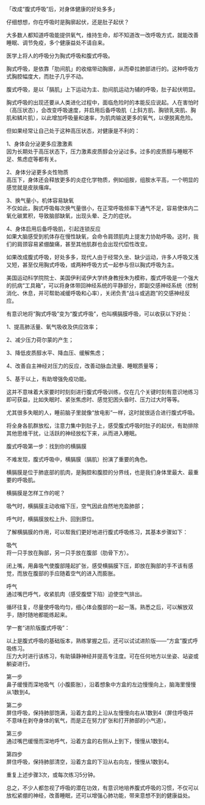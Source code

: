 「改成“腹式呼吸”后，对身体健康的好处多多」

仔细想想，你在呼吸时是胸廓起伏，还是肚子起伏？

大多数人都知道呼吸能提供氧气，维持生命，却不知道改一改呼吸方式，就能改善睡眠、调节免疫，多个健康益处不请自来。

医学上将人的呼吸分为胸式呼吸和腹式呼吸。

胸式呼吸，是依靠「肋间肌」的收缩带动胸廓，从而牵拉肺部进行的。这种呼吸方式胸腔幅度大，而肚子几乎不动。

腹式呼吸，是以「膈肌」上下运动为主、肋间肌运动为辅的呼吸，肚子起伏明显。
 
胸式呼吸的出现还要从人类进化过程中，面临危险时的本能反应说起。人在害怕时（高压状态），会改变呼吸速度，并启用后备呼吸肌（上斜方肌、胸锁乳突肌、胸肌和鳞片肌），以此增加呼吸量和速率，为肌肉输送更多的氧气，以便脱离危险。

但如果经常让自己处于这种高压状态，对健康是不利的：
 
1、身体会分泌更多应激激素  
因为长期处于高压状态下，压力激素皮质醇会分泌过多。过多的皮质醇与睡眠不足、焦虑症等都有关。
 
2、身体分泌更多炎性物质  
高压下，身体还会释放更多的炎症化学物质，例如组胺，组胺水平高，一个明显的感觉就是皮肤瘙痒。
 
3、换气量小，机体容易缺氧  
不仅如此，胸式呼吸每次换气量很小，在正常呼吸频率下通气不足，容易使体内二氧化碳累积，导致脑部缺氧，出现头晕、乏力的症状。
 
4、身体启用后备呼吸肌，引起连锁反应  
如果大脑感受到机体存在慢性缺氧，会命令肩颈肌肉上提发力协助呼吸。这时，我们的肩颈容易紧绷酸痛，甚至其他肌群也会出现代偿性改变。

如果改成腹式呼吸，好处多多，现代人由于经常久坐、缺少运动，许多人呼吸又浅又短，甚至仅用胸式呼吸，或两种呼吸方式一起参与但以胸式呼吸为主。

美国运动科学院院士、美国伊利诺伊大学终身教授朱为模称，腹式呼吸是一个强大的抗病“工具箱”，可以将身体带回神经系统的平静部分，即副交感神经系统（控制消化、休息，并可帮助减缓呼吸和心率），关闭负责“战斗或逃跑”的交感神经反应。

有意识地将“胸式呼吸”变为“腹式呼吸”，也叫横膈膜呼吸，可以收获以下好处：

1、提高肺活量、氧气吸收及供应效率；

​2、减少压力荷尔蒙的产生；

​3、降低皮质醇水平、降血压、缓解焦虑；

​4、改善自主神经对压力的反应，改善动脉血流量、睡眠质量等；

​5、基于以上，有助增强免疫功能。

这并不意味着大家要时时刻刻进行腹式呼吸训练，仅在几个关键时刻有意识地练习即可获益，比如失眠时、紧张焦虑时、感觉犯困头昏时、压力过大时等等。

尤其很多失眠的人，睡前脑子里就像“放电影”一样，这时就很适合进行腹式呼吸。

将全身各肌群放松，注意力集中到肚子上，感受腹式呼吸时肚子的起伏，有助排除其他思维干扰，让活跃的神经放松下来，从而进入睡眠。

腹式呼吸第一步：找到你的横膈膜

不难发现，腹式呼吸中，横膈膜（膈肌）扮演了重要的角色。

横膈膜是位于肺底部的肌肉，是胸腔和腹腔的分界线，也是我们身体里最大、最重要的呼吸肌。

横膈膜是怎样工作的呢？
 
吸气时，横膈膜主动收缩下压，空气因此自然地充盈肺部；

呼气时，横膈膜放松上升、回到原位。

 了解横膈膜的作用，可以帮我们更好地进行腹式呼吸练习，其基本步骤如下：
 
吸气  
将一只手放在胸部，另一只手放在腹部（肋骨下方）。

闭上嘴，用鼻吸气使腹部隆起扩张，感受横膈膜下压，即放在胸部的手不该有感觉，而放在腹部的手应随着空气的进入而膨胀。

呼气  
通过嘴巴呼气，收紧肌肉（感受腹壁下陷）迫使空气排出。

循环往复，尽量使呼吸均匀，细心体会腹部的一起一落。熟悉之后，可以解放双手，随时随地都能练起来。

学一套“进阶版腹式呼吸”：

以上是腹式呼吸的基础版本，熟练掌握之后，还可以试试进阶版——“方盒”腹式呼吸练习。  
压力大时进行该练习，有助镇静神经并提高专注度。可在任何地方以坐姿、站姿或躺姿进行。

第一步  
鼻子缓慢而深地吸气（小腹膨胀），沿着想象中方盒的左边慢慢向上，脑海里慢慢从1数到4。

第二步  
屏住呼吸，保持肺部饱满，沿着方盒的上沿从左慢慢向右从1数到4（屏住呼吸并不意味在剥夺身体的氧气，而是正在努力扩张和打开肺部的小气道）。

第三步  
通过嘴巴缓慢而深地呼气，沿着方盒的右侧从上到下，慢慢从1数到4。

第四步  
屏住呼吸，保持肺部清空，沿着方盒的下沿从右向左，慢慢从1数到4。

重复上述步骤3次，或每次练习5分钟。

总之，不少人都忽视了呼吸的潜在功效，有意识地培养腹式呼吸的习惯，不仅可以放松紧绷的神经，改善睡眠，还可以增强心肺功能，带来意想不到的健康益处。
